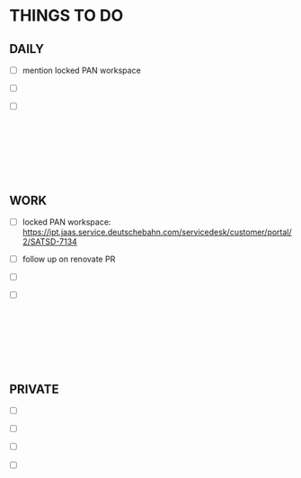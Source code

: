 <style>
ul {list-style-type: none;}
</style>
# THINGS TO DO

## DAILY

- [ ] mention locked PAN workspace

- [ ] &nbsp;

- [ ] &nbsp;

&nbsp;
\
\
\
\
\
&nbsp;

## WORK

- [ ] locked PAN workspace: https://ipt.jaas.service.deutschebahn.com/servicedesk/customer/portal/2/SATSD-7134

- [ ] follow up on renovate PR

- [ ] &nbsp;

- [ ] &nbsp;

&nbsp;
\
\
\
\
\
&nbsp;

## PRIVATE

- [ ] &nbsp;

- [ ] &nbsp;

- [ ] &nbsp;

- [ ] &nbsp;

